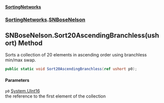 #### [SortingNetworks](./index.md 'index')
### [SortingNetworks](./SortingNetworks.md 'SortingNetworks').[SNBoseNelson](./SortingNetworks-SNBoseNelson.md 'SortingNetworks.SNBoseNelson')
## SNBoseNelson.Sort20AscendingBranchless(ushort) Method
Sorts a collection of 20 elements in ascending order using branchless min/max swap.  
```csharp
public static void Sort20AscendingBranchless(ref ushort p0);
```
#### Parameters
<a name='SortingNetworks-SNBoseNelson-Sort20AscendingBranchless(ushort)-p0'></a>
`p0` [System.UInt16](https://docs.microsoft.com/en-us/dotnet/api/System.UInt16 'System.UInt16')  
the reference to the first element of the collection  
  
